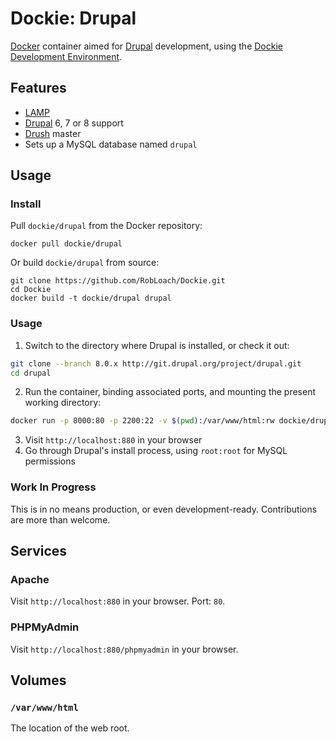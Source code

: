 # Dockie: Drupal

[Docker](http://docker.com) container aimed for [Drupal](http://drupal.org) development, using the [Dockie Development Environment](http://github.com/robloach/dockie).


## Features

* [LAMP](../lamp)
* [Drupal](http://drupal.org) 6, 7 or 8 support
* [Drush](http://github.com/drush-ops/drush) master
* Sets up a MySQL database named `drupal`


## Usage

### Install

Pull `dockie/drupal` from the Docker repository:

    docker pull dockie/drupal

Or build `dockie/drupal` from source:

    git clone https://github.com/RobLoach/Dockie.git
    cd Dockie
    docker build -t dockie/drupal drupal


### Usage

1. Switch to the directory where Drupal is installed, or check it out:

  ``` bash
  git clone --branch 8.0.x http://git.drupal.org/project/drupal.git
  cd drupal
  ```

2. Run the container, binding associated ports, and mounting the present working
directory:

  ``` bash
  docker run -p 8000:80 -p 2200:22 -v $(pwd):/var/www/html:rw dockie/drupal
  ```

3. Visit `http://localhost:880` in your browser
4. Go through Drupal's install process, using `root:root` for MySQL permissions


### Work In Progress

This is in no means production, or even development-ready. Contributions are
more than welcome.


## Services

### Apache

Visit `http://localhost:880` in your browser. Port: `80`.

### PHPMyAdmin

Visit `http://localhost:880/phpmyadmin` in your browser.


## Volumes

### `/var/www/html`
The location of the web root.
